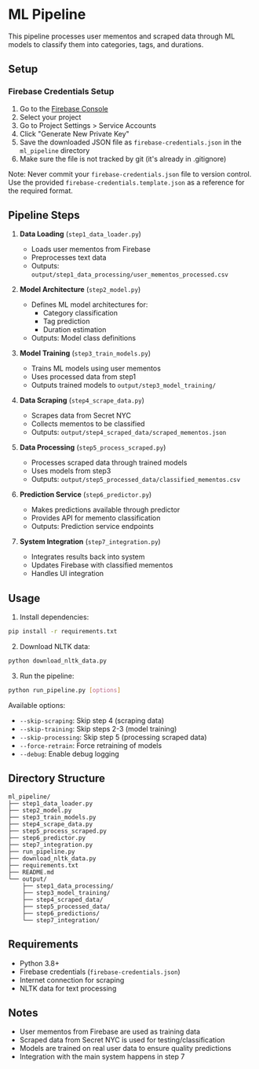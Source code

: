 # ML Pipeline

This pipeline processes user mementos and scraped data through ML models to classify them into categories, tags, and durations.

## Setup

### Firebase Credentials Setup

1. Go to the [Firebase Console](https://console.firebase.google.com/)
2. Select your project
3. Go to Project Settings > Service Accounts
4. Click "Generate New Private Key"
5. Save the downloaded JSON file as `firebase-credentials.json` in the `ml_pipeline` directory
6. Make sure the file is not tracked by git (it's already in .gitignore)

Note: Never commit your `firebase-credentials.json` file to version control. Use the provided `firebase-credentials.template.json` as a reference for the required format.

## Pipeline Steps

1. **Data Loading** (`step1_data_loader.py`)
   - Loads user mementos from Firebase
   - Preprocesses text data
   - Outputs: `output/step1_data_processing/user_mementos_processed.csv`

2. **Model Architecture** (`step2_model.py`)
   - Defines ML model architectures for:
     - Category classification
     - Tag prediction
     - Duration estimation
   - Outputs: Model class definitions

3. **Model Training** (`step3_train_models.py`)
   - Trains ML models using user mementos
   - Uses processed data from step1
   - Outputs trained models to `output/step3_model_training/`

4. **Data Scraping** (`step4_scrape_data.py`)
   - Scrapes data from Secret NYC
   - Collects mementos to be classified
   - Outputs: `output/step4_scraped_data/scraped_mementos.json`

5. **Data Processing** (`step5_process_scraped.py`)
   - Processes scraped data through trained models
   - Uses models from step3
   - Outputs: `output/step5_processed_data/classified_mementos.csv`

6. **Prediction Service** (`step6_predictor.py`)
   - Makes predictions available through predictor
   - Provides API for memento classification
   - Outputs: Prediction service endpoints

7. **System Integration** (`step7_integration.py`)
   - Integrates results back into system
   - Updates Firebase with classified mementos
   - Handles UI integration

## Usage

1. Install dependencies:
```bash
pip install -r requirements.txt
```

2. Download NLTK data:
```bash
python download_nltk_data.py
```

3. Run the pipeline:
```bash
python run_pipeline.py [options]
```

Available options:
- `--skip-scraping`: Skip step 4 (scraping data)
- `--skip-training`: Skip steps 2-3 (model training)
- `--skip-processing`: Skip step 5 (processing scraped data)
- `--force-retrain`: Force retraining of models
- `--debug`: Enable debug logging

## Directory Structure

```
ml_pipeline/
├── step1_data_loader.py
├── step2_model.py
├── step3_train_models.py
├── step4_scrape_data.py
├── step5_process_scraped.py
├── step6_predictor.py
├── step7_integration.py
├── run_pipeline.py
├── download_nltk_data.py
├── requirements.txt
├── README.md
└── output/
    ├── step1_data_processing/
    ├── step3_model_training/
    ├── step4_scraped_data/
    ├── step5_processed_data/
    ├── step6_predictions/
    └── step7_integration/
```

## Requirements

- Python 3.8+
- Firebase credentials (`firebase-credentials.json`)
- Internet connection for scraping
- NLTK data for text processing

## Notes

- User mementos from Firebase are used as training data
- Scraped data from Secret NYC is used for testing/classification
- Models are trained on real user data to ensure quality predictions
- Integration with the main system happens in step 7 